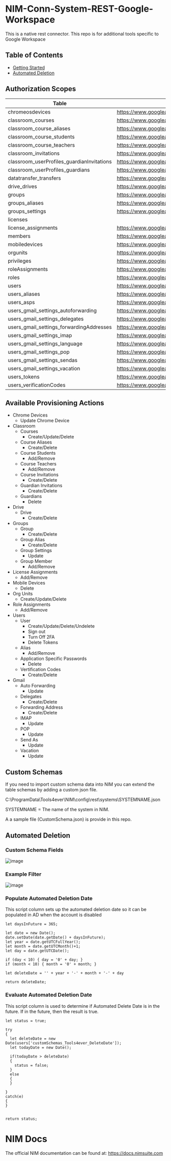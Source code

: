 # NIM-Conn-System-REST-Google-Workspace


This is a native rest connector. This repo is for additional tools specific to Google Workspace

## Table of Contents
* [Getting Started](#getting-started)
* [Automated Deletion](#automated-deletion)  

## Authorization Scopes
|Table                                     |Scopes                                                          |
|------------------------------------------|----------------------------------------------------------------|
|chromeosdevices                           |https://www.googleapis.com/auth/admin.directory.device.chromeos |
|classroom_courses                         |https://www.googleapis.com/auth/classroom.courses               |
|classroom_course_aliases                  |https://www.googleapis.com/auth/classroom.courses               |
|classroom_course_students                 |https://www.googleapis.com/auth/classroom.rosters               |
|classroom_course_teachers                 |https://www.googleapis.com/auth/classroom.rosters               |
|classroom_invitations                     |https://www.googleapis.com/auth/classroom.rosters               |
|classroom_userProfiles_guardianInvitations|https://www.googleapis.com/auth/classroom.guardianlinks.students|
|classroom_userProfiles_guardians          |https://www.googleapis.com/auth/classroom.guardianlinks.students|
|datatransfer_transfers                    |https://www.googleapis.com/auth/admin.datatransfer              |
|drive_drives                              |https://www.googleapis.com/auth/drive                           |
|groups                                    |https://www.googleapis.com/auth/admin.directory.group           |
|groups_aliases                            |https://www.googleapis.com/auth/admin.directory.group           |
|groups_settings                           |https://www.googleapis.com/auth/apps.groups.settings            |
|licenses                                  |                                                                |
|license_assignments                       |https://www.googleapis.com/auth/apps.licensing                  |
|members                                   |https://www.googleapis.com/auth/admin.directory.group           |
|mobiledevices                             |https://www.googleapis.com/auth/admin.directory.device.mobile   |
|orgunits                                  |https://www.googleapis.com/auth/admin.directory.orgunit         |
|privileges                                |https://www.googleapis.com/auth/admin.directory.rolemanagement  |
|roleAssignments                           |https://www.googleapis.com/auth/admin.directory.rolemanagement  |
|roles                                     |https://www.googleapis.com/auth/admin.directory.rolemanagement  |
|users                                     |https://www.googleapis.com/auth/admin.directory.user            |
|users_aliases                             |https://www.googleapis.com/auth/admin.directory.user            |
|users_asps                                |https://www.googleapis.com/auth/admin.directory.user.security   |
|users_gmail_settings_autoforwarding       |https://www.googleapis.com/auth/gmail.settings.basic,https://www.googleapis.com/auth/gmail.settings.sharing             |
|users_gmail_settings_delegates            |https://www.googleapis.com/auth/gmail.settings.basic,https://www.googleapis.com/auth/gmail.settings.sharing             |
|users_gmail_settings_forwardingAddresses  |https://www.googleapis.com/auth/gmail.settings.basic,https://www.googleapis.com/auth/gmail.settings.sharing             |
|users_gmail_settings_imap                 |https://www.googleapis.com/auth/gmail.settings.basic            |
|users_gmail_settings_language             |https://www.googleapis.com/auth/gmail.settings.basic            |
|users_gmail_settings_pop                  |https://www.googleapis.com/auth/gmail.settings.basic            |
|users_gmail_settings_sendas               |https://www.googleapis.com/auth/gmail.settings.basic            |
|users_gmail_settings_vacation             |https://www.googleapis.com/auth/gmail.settings.basic            |
|users_tokens                              |https://www.googleapis.com/auth/admin.directory.user.security   |
|users_verificationCodes                   |https://www.googleapis.com/auth/admin.directory.user.security   |


## Available Provisioning Actions
* Chrome Devices
    * Update Chrome Device
* Classroom
    * Courses
        * Create/Update/Delete
    * Course Aliases
        * Create/Delete
    * Course Students
        * Add/Remove
    * Course Teachers
        * Add/Remove
    * Course Invitations
        * Create/Delete
    * Guardian Invitations
        * Create/Delete
    * Guardians
        * Delete
* Drive
    * Drive
        * Create/Delete
* Groups
    * Group
        * Create/Delete
    * Group Alias
        * Create/Delete
    * Group Settings
        * Update
    * Group Member
        * Add/Remove
* License Assignments
    * Add/Remove
* Mobile Devices
    * Delete
* Org Units
    * Create/Update/Delete
* Role Assignments
    * Add/Remove
* Users
    * User
        * Create/Update/Delete/Undelete
        * Sign out
        * Turn Off 2FA
        * Delete Tokens
    * Alias
        * Add/Remove
    * Application Specific Passwords
        * Delete
    * Vertification Codes
        * Create/Delete
* Gmail
    * Auto Forwarding
        * Update
    * Delegates
        * Create/Delete
    * Forwarding Address
        * Create/Delete
    * IMAP
        * Update
    * POP
        * Update
    * Send As
        * Update
    * Vacation
        * Update


## Custom Schemas
If you need to import custom schema data into NIM you can extend the table schemas by adding a custom json file. 

C:\ProgramData\Tools4ever\NIM\config\rest\systems\SYSTEMNAME.json

SYSTEMNAME = The name of the system in NIM.

A a sample file (CustomSchema.json) is provide in this repo.

## Automated Deletion

### Custom Schema Fields
![image](https://user-images.githubusercontent.com/24281600/135354425-b5cd03e1-8fb9-43a8-9542-5c8d801c827f.png)


### Example Filter
![image](https://user-images.githubusercontent.com/24281600/135354511-235f5dea-0b52-4706-865e-25c691700292.png)


### Populate Automated Deletion Date
This script column sets up the automated deletion date so it can be populated in AD when the account is disabled
```
let daysInFuture = 365;

let date = new Date();
date.setDate(date.getDate() + daysInFuture);
let year = date.getUTCFullYear();
let month = date.getUTCMonth()+1;
let day = date.getUTCDate();

if (day < 10) { day = '0' + day; }
if (month < 10) { month = '0' + month; }

let deleteDate = '' + year + '-' + month + '-' + day

return deleteDate;
```

### Evaluate Automated Deletion Date
This script column is used to determine if Automated Delete Date is in the future. If in the future, then the result is true.


```
let status = true;

try
{
  let deleteDate = new Date(users['customSchemas_Tools4ever_DeleteDate']);
  let todayDate = new Date();

  if(todayDate > deleteDate)
  {
    status = false;
  }
  else
  {
  }

}
catch(e)
{
}


return status;
```


# NIM Docs
The official NIM documentation can be found at: https://docs.nimsuite.com
